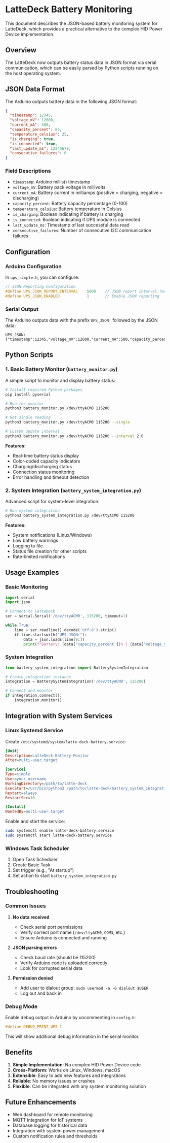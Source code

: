 # LatteDeck Battery Monitoring

This document describes the JSON-based battery monitoring system for LatteDeck, which provides a practical alternative to the complex HID Power Device implementation.

## Overview

The LatteDeck now outputs battery status data in JSON format via serial communication, which can be easily parsed by Python scripts running on the host operating system.

## JSON Data Format

The Arduino outputs battery data in the following JSON format:

```json
{
  "timestamp": 12345,
  "voltage_mV": 12600,
  "current_mA": 500,
  "capacity_percent": 85,
  "temperature_celsius": 25,
  "is_charging": true,
  "is_connected": true,
  "last_update_ms": 12345678,
  "consecutive_failures": 0
}
```

### Field Descriptions

- `timestamp`: Arduino millis() timestamp
- `voltage_mV`: Battery pack voltage in millivolts
- `current_mA`: Battery current in milliamps (positive = charging, negative = discharging)
- `capacity_percent`: Battery capacity percentage (0-100)
- `temperature_celsius`: Battery temperature in Celsius
- `is_charging`: Boolean indicating if battery is charging
- `is_connected`: Boolean indicating if UPS module is connected
- `last_update_ms`: Timestamp of last successful data read
- `consecutive_failures`: Number of consecutive I2C communication failures

## Configuration

### Arduino Configuration

In `ups_simple.h`, you can configure:

```cpp
// JSON Reporting Configuration
#define UPS_JSON_REPORT_INTERVAL    5000    // JSON report interval (ms)
#define UPS_JSON_ENABLED            1       // Enable JSON reporting
```

### Serial Output

The Arduino outputs data with the prefix `UPS_JSON:` followed by the JSON data:

```
UPS_JSON:{"timestamp":12345,"voltage_mV":12600,"current_mA":500,"capacity_percent":85,"temperature_celsius":25,"is_charging":true,"is_connected":true,"last_update_ms":12345678,"consecutive_failures":0}
```

## Python Scripts

### 1. Basic Battery Monitor (`battery_monitor.py`)

A simple script to monitor and display battery status:

```bash
# Install required Python packages
pip install pyserial

# Run the monitor
python3 battery_monitor.py /dev/ttyACM0 115200

# Get single reading
python3 battery_monitor.py /dev/ttyACM0 115200 --single

# Custom update interval
python3 battery_monitor.py /dev/ttyACM0 115200 --interval 2.0
```

**Features:**
- Real-time battery status display
- Color-coded capacity indicators
- Charging/discharging status
- Connection status monitoring
- Error handling and timeout detection

### 2. System Integration (`battery_system_integration.py`)

Advanced script for system-level integration:

```bash
# Run system integration
python3 battery_system_integration.py /dev/ttyACM0 115200
```

**Features:**
- System notifications (Linux/Windows)
- Low battery warnings
- Logging to file
- Status file creation for other scripts
- Rate-limited notifications

## Usage Examples

### Basic Monitoring

```python
import serial
import json

# Connect to LatteDeck
ser = serial.Serial('/dev/ttyACM0', 115200, timeout=1)

while True:
    line = ser.readline().decode('utf-8').strip()
    if line.startswith("UPS_JSON:"):
        data = json.loads(line[9:])
        print(f"Battery: {data['capacity_percent']}% | {data['voltage_mV']/1000:.2f}V")
```

### System Integration

```python
from battery_system_integration import BatterySystemIntegration

# Create integration instance
integration = BatterySystemIntegration('/dev/ttyACM0', 115200)

# Connect and monitor
if integration.connect():
    integration.monitor()
```

## Integration with System Services

### Linux Systemd Service

Create `/etc/systemd/system/latte-deck-battery.service`:

```ini
[Unit]
Description=LatteDeck Battery Monitor
After=multi-user.target

[Service]
Type=simple
User=your_username
WorkingDirectory=/path/to/latte-deck
ExecStart=/usr/bin/python3 /path/to/latte-deck/battery_system_integration.py /dev/ttyACM0
Restart=always
RestartSec=10

[Install]
WantedBy=multi-user.target
```

Enable and start the service:

```bash
sudo systemctl enable latte-deck-battery.service
sudo systemctl start latte-deck-battery.service
```

### Windows Task Scheduler

1. Open Task Scheduler
2. Create Basic Task
3. Set trigger (e.g., "At startup")
4. Set action to start `battery_system_integration.py`

## Troubleshooting

### Common Issues

1. **No data received**
   - Check serial port permissions
   - Verify correct port name (`/dev/ttyACM0`, `COM3`, etc.)
   - Ensure Arduino is connected and running

2. **JSON parsing errors**
   - Check baud rate (should be 115200)
   - Verify Arduino code is uploaded correctly
   - Look for corrupted serial data

3. **Permission denied**
   - Add user to dialout group: `sudo usermod -a -G dialout $USER`
   - Log out and back in

### Debug Mode

Enable debug output in Arduino by uncommenting in `config.h`:

```cpp
#define DEBUG_PRINT_UPS 1
```

This will show additional debug information in the serial monitor.

## Benefits

1. **Simple Implementation**: No complex HID Power Device code
2. **Cross-Platform**: Works on Linux, Windows, macOS
3. **Extensible**: Easy to add new features and integrations
4. **Reliable**: No memory issues or crashes
5. **Flexible**: Can be integrated with any system monitoring solution

## Future Enhancements

- Web dashboard for remote monitoring
- MQTT integration for IoT systems
- Database logging for historical data
- Integration with system power management
- Custom notification rules and thresholds
